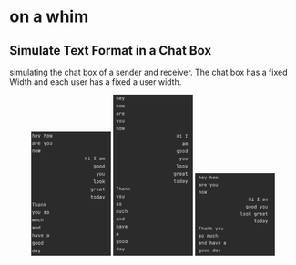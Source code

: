 # on a whim

## Simulate Text Format in a Chat Box
simulating the chat box of a sender and receiver. The chat box has a fixed Width and each user has a fixed a user width.
<div align="center"> 
<img src = "https://github.com/ste2an/whimOfTheMoment/blob/main/src/img/chatBox1%20width%207.png" width = "140" alt="width = 25, userwidth = 7"/>
<img src = "https://github.com/ste2an/whimOfTheMoment/blob/main/src/img/chaBox2%20widith5.png" width = "140" alt= "width = 25, userwidth = 5"/>
<img src = "https://github.com/ste2an/whimOfTheMoment/blob/main/src/img/chatBox3%20width%2010.png" width = "140" alt= "width = 25, userwidth = 10"/>
</div>